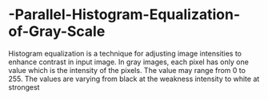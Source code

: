 # -Parallel-Histogram-Equalization-of-Gray-Scale
Histogram equalization is a technique for adjusting image intensities to enhance contrast in input image. In gray images, each pixel has only one value which is the intensity of the pixels. The value may range from 0 to 255. The values are varying from black at the weakness intensity to white at strongest
